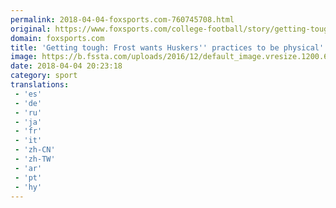 ```yaml
---
permalink: 2018-04-04-foxsports.com-760745708.html
original: https://www.foxsports.com/college-football/story/getting-tough-frost-wants-huskers-practices-to-be-physical-040418
domain: foxsports.com
title: 'Getting tough: Frost wants Huskers'' practices to be physical'
image: https://b.fssta.com/uploads/2016/12/default_image.vresize.1200.630.high.0.png
date: 2018-04-04 20:23:18
category: sport
translations: 
 - 'es'
 - 'de'
 - 'ru'
 - 'ja'
 - 'fr'
 - 'it'
 - 'zh-CN'
 - 'zh-TW'
 - 'ar'
 - 'pt'
 - 'hy'
---
```


